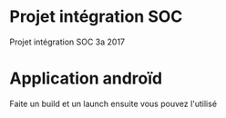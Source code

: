 # Projet intégration SOC
Projet intégration SOC 3a 2017

# Application androïd
Faite un build et un launch ensuite vous pouvez l'utilisé

